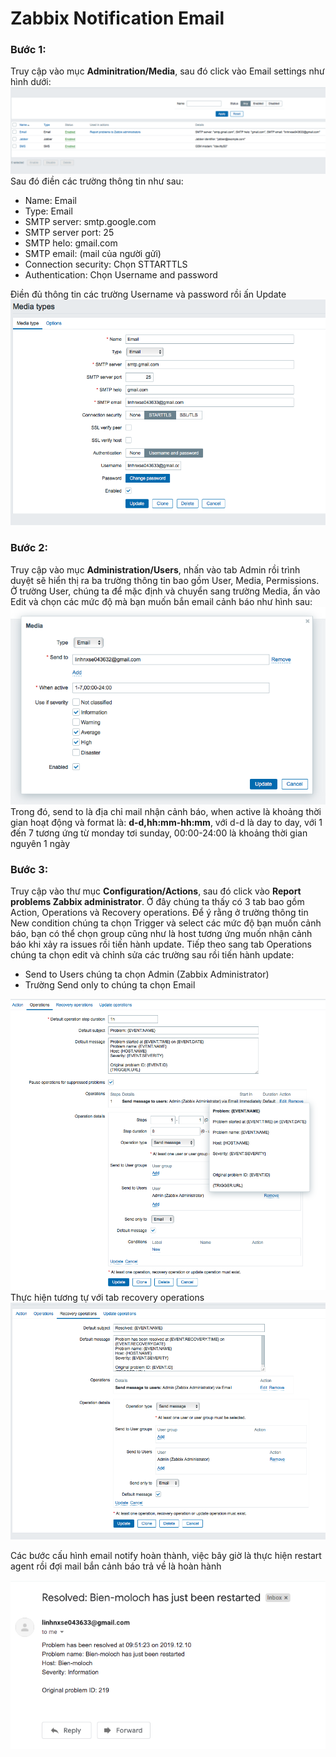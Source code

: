 # Zabbix Notification Email

### Bước 1:
Truy cập vào mục **Adminitration/Media**, sau đó click vào Email settings như hình dưới:
![Administration_Media](/images/email-media.png)
Sau đó điền các trường thông tin như sau:
 - Name: Email
 - Type: Email
 - SMTP server: smtp.google.com
 - SMTP server port: 25
 - SMTP helo: gmail.com
 - SMTP email: (mail của người gửi)
 - Connection security: Chọn STTARTTLS
 - Authentication: Chọn Username and password
   
Điền đủ thông tin các trường Username và password rồi ấn Update
![Media_Type](/images/media_type.png)

### Bước 2:
Truy cập vào mục **Administration/Users**, nhấn vào tab Admin rồi trình duyệt sẽ hiển thị ra ba trường thông tin bao gồm User, Media, Permissions. Ở trường User, chúng ta để mặc định và chuyển sang trường Media, ấn vào Edit và chọn các mức độ mà bạn muốn bắn email cảnh báo như hình sau:
![media](/images/media.png)
Trong đó, send to là địa chỉ mail nhận cảnh báo, when active là khoảng thời gian hoạt động và format là: **d-d,hh:mm-hh:mm**, với d-d là day to day, với 1 đến 7 tương ứng từ monday tơi sunday, 00:00-24:00 là khoảng thời gian nguyên 1 ngày

### Bước 3:
Truy cập vào thư mục **Configuration/Actions**, sau đó click vào **Report problems Zabbix administrator**. Ở đây chúng ta thấy có 3 tab bao gồm Action, Operations và Recovery operations. Để ý rằng ở trường thông tin New condition chúng ta chọn Trigger và select các mức độ bạn muốn cảnh báo, bạn có thể chọn group cũng như là host tương ứng muốn nhận cảnh báo khi xảy ra issues rồi tiến hành update.
Tiếp theo sang tab Operations chúng ta chọn edit và chỉnh sửa các trường sau rồi tiến hành update:
 - Send to Users chúng ta chọn Admin (Zabbix Administrator)
 - Trường Send only to chúng ta chọn Email

![operation](/images/operations.png)
Thực hiện tương tự với tab recovery operations
![recovery](/images/recovery.png)

Các bước cấu hình email notify hoàn thành, việc bây giờ là thực hiện restart agent rồi đợi mail bắn cảnh báo trả về là hoàn hành

![result](/images/result.png)
